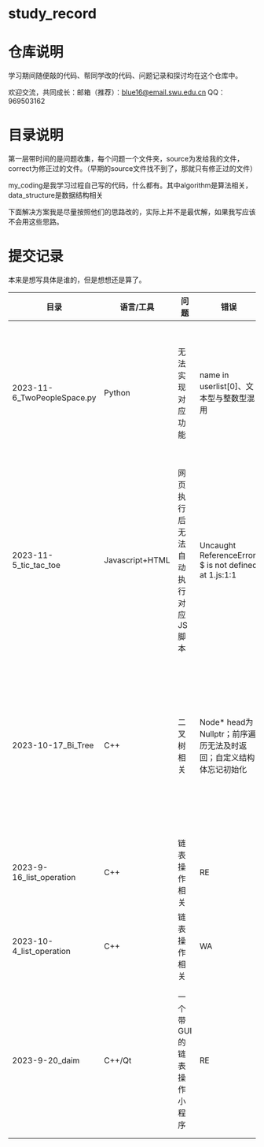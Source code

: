 # study_record
# 仓库说明
学习期间随便敲的代码、帮同学改的代码、问题记录和探讨均在这个仓库中。

欢迎交流，共同成长：邮箱（推荐）：blue16@email.swu.edu.cn QQ：969503162

# 目录说明

第一层带时间的是问题收集，每个问题一个文件夹，source为发给我的文件，correct为修正过的文件。（早期的source文件找不到了，那就只有修正过的文件）

my_coding是我学习过程自己写的代码，什么都有。其中algorithm是算法相关，data_structure是数据结构相关

下面解决方案我是尽量按照他们的思路改的，实际上并不是最优解，如果我写应该不会用这些思路。

# 提交记录

本来是想写具体是谁的，但是想想还是算了。

| 目录                        | 语言/工具       | 问题                             | 错误                                                         | 解决方案                                                     | 备注                                         |
| --------------------------- | --------------- | -------------------------------- | ------------------------------------------------------------ | ------------------------------------------------------------ | -------------------------------------------- |
| 2023-11-6_TwoPeopleSpace.py | Python          | 无法实现对应功能                 | name in userlist[0]、文本型与整数型混用                      | 密码改为文本型，验证码文本转整数，构造一个templist使用in进行比对 | 建议使用哈希表（如果真的是登录验证系统的话） |
| 2023-11-5_tic_tac_toe       | Javascript+HTML | 网页执行后无法自动执行对应JS脚本 | Uncaught ReferenceError: $ is not defined    at 1.js:1:1     | 引入Jquery.js                                                |                                              |
| 2023-10-17_Bi_Tree          | C++             | 二叉树相关                       | Node* head为Nullptr；前序遍历无法及时返回；自定义结构体忘记初始化 | 放在类中声明，这样全局才能调用，不然会被释放。；遍历注意返回，这里我改成队列的方式进行了实现；使用构造函数进行初始化 |                                              |
| 2023-9-16_list_operation    | C++             | 链表操作相关                     | RE                                                           | 改代码，实现链表的插入与反转                                 |                                              |
| 2023-10-4_list_operation    | C++             | 链表操作相关                     | WA                                                           | 写了个新函数，实现链表元素的交换                             |                                              |
| 2023-9-20_daim              | C++/Qt          | 一个带GUI的链表操作小程序        | RE                                                           | 写了个遍历链表的函数方便查看当前链表中的数据，然后修改了代码：不是i而是order-1（打错了导致越界） |                                              |
